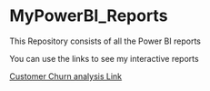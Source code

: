 # MyPowerBI_Reports
This Repository consists of all the Power BI reports

You can use the links to see my interactive reports

[Customer Churn analysis Link](https://app.powerbi.com/view?r=eyJrIjoiMzU0ZmMzNWUtMGY1Ny00NmVlLWJhYmMtODMzZmQyNzdiNTg2IiwidCI6ImIwYTY5YjhiLTVmYzUtNGQ4NC1hNzk1LWU3MmZmNWUxMTVjYiJ9&pageName=ReportSectiond94a723ee3398ba98ac2) 

